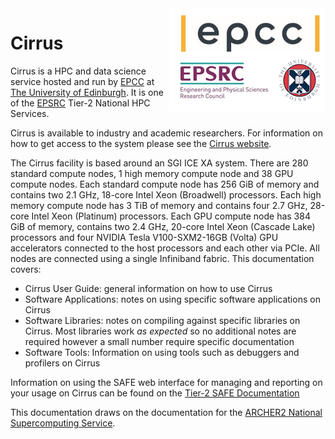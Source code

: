<img src="images/epcc_uoe_epsrc.png" class="align-right" alt="image" align="right" />

# Cirrus

Cirrus is a HPC and data science service hosted and run by
[EPCC](http://www.epcc.ed.ac.uk) at [The University of
Edinburgh](http://www.ed.ac.uk). It is one of the
[EPSRC](http://www.epsrc.ac.uk) Tier-2 National HPC Services.

Cirrus is available to industry and academic researchers. For
information on how to get access to the system please see the [Cirrus
website](http://www.cirrus.ac.uk).

The Cirrus facility is based around an SGI ICE XA system. There are 280
standard compute nodes, 1 high memory compute node and 38 GPU compute
nodes. Each standard compute node has 256 GiB of memory and contains two
2.1 GHz, 18-core Intel Xeon (Broadwell) processors. Each high memory
compute node has 3 TiB of memory and contains four 2.7 GHz, 28-core Intel
Xeon (Platinum) processors. Each GPU compute node has 384 GiB of memory,
contains two 2.4 GHz, 20-core Intel Xeon (Cascade Lake) processors and
four NVIDIA Tesla V100-SXM2-16GB (Volta) GPU accelerators connected to
the host processors and each other via PCIe. All nodes are connected
using a single Infiniband fabric. This documentation covers:

- Cirrus User Guide: general information on how to use Cirrus
- Software Applications: notes on using specific software applications
  on Cirrus
- Software Libraries: notes on compiling against specific libraries on
  Cirrus. Most libraries work *as expected* so no additional notes are
  required however a small number require specific documentation
- Software Tools: Information on using tools such as debuggers and
  profilers on Cirrus

Information on using the SAFE web interface for managing and reporting
on your usage on Cirrus can be found on the [Tier-2 SAFE
Documentation](http://tier2-safe.readthedocs.io/en/latest/)

This documentation draws on the
documentation for the [ARCHER2 National Supercomputing
Service](http://docs.archer2.ac.uk).

